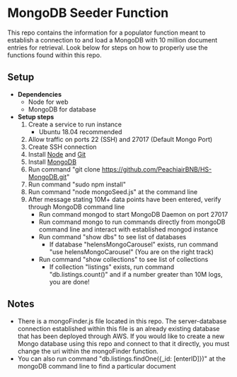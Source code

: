 # MongoDB Seeder Function
This repo contains the information for a populator function meant to establish a connection to and load a MongoDB with 10 million document entries for retrieval. Look below for steps on how to properly use the functions found within this repo.

## Setup
- **Dependencies**
  - Node for web
  - MongoDB for database
- **Setup steps**
  1) Create a service to run instance
      - Ubuntu 18.04 recommended 
  2) Allow traffic on ports 22 (SSH) and 27017 (Default Mongo Port)
  3) Create SSH connection
  4) Install [Node](https://www.digitalocean.com/community/tutorials/how-to-install-node-js-on-ubuntu-16-04) and [Git](https://www.digitalocean.com/community/tutorials/how-to-install-git-on-ubuntu-18-04)
  5) Install [MongoDB](https://www.digitalocean.com/community/tutorials/how-to-install-mongodb-on-ubuntu-18-04)
  6) Run command "git clone https://github.com/PeachiairBNB/HS-MongoDB.git"
  7) Run command "sudo npm install"
  8) Run command "node mongoSeed.js" at the command line
  9) After message stating 10M+ data points have been entered, verify through MongoDB command line
     - Run command mongod to start MongoDB Daemon on port 27017
     - Run command mongo to run commands directly from mongoDB command line and interact with established mongod instance
     - Run command "show dbs" to see list of databases
       - If database "helensMongoCarousel" exists, run command "use helensMongoCarousel" (You are on the right track)
     - Run command "show collections" to see list of collections
       - If collection "listings" exists, run command "db.listings.count()" and if a number greater than 10M logs, you are done!

## Notes
 - There is a mongoFinder.js file located in this repo. The server-database connection established within this file is an already existing database that has been deployed through AWS. If you would like to create a new Mongo database using this repo and connect to that it directly, you must change the uri within the mongoFinder function.
 - You can also run command "db.listings.findOne({_id: [enterID]})" at the mongoDB command line to find a particular document
